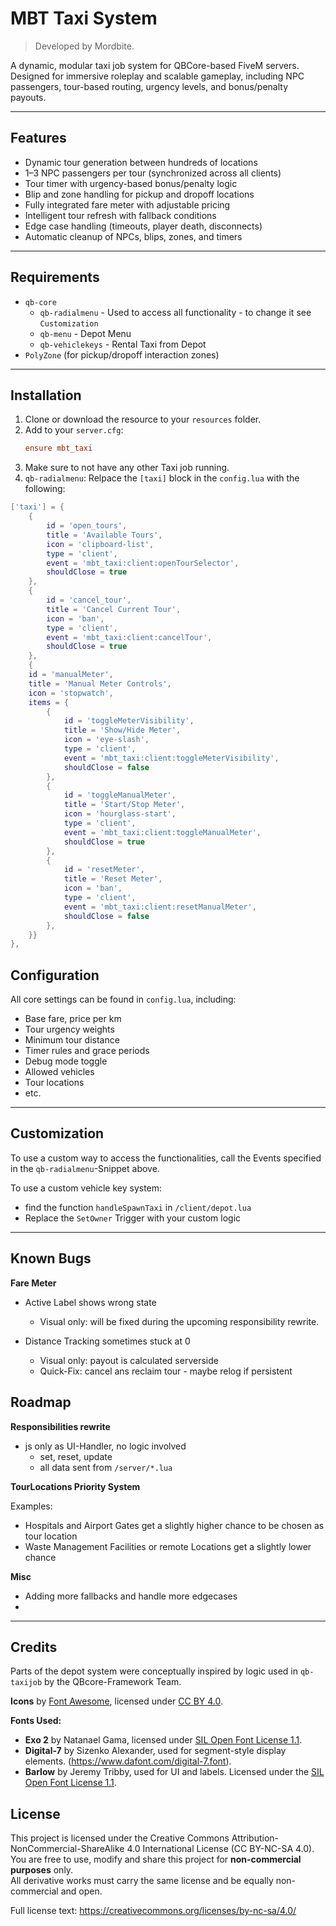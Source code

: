 # MBT Taxi System

> Developed by Mordbite.

A dynamic, modular taxi job system for QBCore-based FiveM servers.  
Designed for immersive roleplay and scalable gameplay, including NPC passengers, tour-based routing, urgency levels, and bonus/penalty payouts.

---

## Features

- Dynamic tour generation between hundreds of locations
- 1–3 NPC passengers per tour (synchronized across all clients)
- Tour timer with urgency-based bonus/penalty logic
- Blip and zone handling for pickup and dropoff locations
- Fully integrated fare meter with adjustable pricing
- Intelligent tour refresh with fallback conditions
- Edge case handling (timeouts, player death, disconnects)
- Automatic cleanup of NPCs, blips, zones, and timers

---

## Requirements

- `qb-core`
	- `qb-radialmenu` - Used to access all functionality - to change it see `Customization`
	- `qb-menu` - Depot Menu
	- `qb-vehiclekeys` - Rental Taxi from Depot
- `PolyZone` (for pickup/dropoff interaction zones)

---

## Installation

1. Clone or download the resource to your `resources` folder.
2. Add to your `server.cfg`:
   ```ini
   ensure mbt_taxi
   ```
3. Make sure to not have any other Taxi job running.
4. `qb-radialmenu`: Relpace the `[taxi]` block in the `config.lua` with the following:
```lua
['taxi'] = {
	{
		id = 'open_tours',
		title = 'Available Tours',
		icon = 'clipboard-list',
		type = 'client',
		event = 'mbt_taxi:client:openTourSelector',
		shouldClose = true
	},
	{
		id = 'cancel_tour',
		title = 'Cancel Current Tour',
		icon = 'ban',
		type = 'client',
		event = 'mbt_taxi:client:cancelTour',
		shouldClose = true
	},
	{
	id = 'manualMeter',
	title = 'Manual Meter Controls',
	icon = 'stopwatch',
	items = {
		{
			id = 'toggleMeterVisibility',
			title = 'Show/Hide Meter',
			icon = 'eye-slash',
			type = 'client',
			event = 'mbt_taxi:client:toggleMeterVisibility',
			shouldClose = false
		},
		{
			id = 'toggleManualMeter',
			title = 'Start/Stop Meter',
			icon = 'hourglass-start',
			type = 'client',
			event = 'mbt_taxi:client:toggleManualMeter',
			shouldClose = true
		},
		{
			id = 'resetMeter',
			title = 'Reset Meter',
			icon = 'ban',
			type = 'client',
			event = 'mbt_taxi:client:resetManualMeter',
			shouldClose = false
		},
	}}
},
```

## Configuration

All core settings can be found in `config.lua`, including:

- Base fare, price per km
- Tour urgency weights
- Minimum tour distance
- Timer rules and grace periods
- Debug mode toggle
- Allowed vehicles
- Tour locations
- etc.

---

## Customization

To use a custom way to access the functionalities, call the Events specified in the `qb-radialmenu`-Snippet above.

To use a custom vehicle key system:
- find the function `handleSpawnTaxi` in `/client/depot.lua`
- Replace the `SetOwner` Trigger with your custom logic

---

## Known Bugs

**Fare Meter**

- Active Label shows wrong state
	- Visual only: will be fixed during the upcoming responsibility rewrite.
		
- Distance Tracking sometimes stuck at 0
	- Visual only: payout is calculated serverside
	- Quick-Fix: cancel ans reclaim tour - maybe relog if persistent

## Roadmap

**Responsibilities rewrite**

- js only as UI-Handler, no logic involved
	- set, reset, update
	- all data sent from `/server/*.lua`
				
**TourLocations Priority System**

Examples:
- Hospitals and Airport Gates get a slightly higher chance to be chosen as tour location
- Waste Management Facilities or remote Locations get a slightly lower chance

**Misc**
- Adding more fallbacks and handle more edgecases
-

---
## Credits

Parts of the depot system were conceptually inspired by logic used in `qb-taxijob` by the QBcore-Framework Team.

**Icons** by [Font Awesome](https://fontawesome.com), licensed under [CC BY 4.0](https://creativecommons.org/licenses/by/4.0/).

**Fonts Used:**

- **Exo 2** by Natanael Gama, licensed under [SIL Open Font License 1.1](https://scripts.sil.org/OFL).
- **Digital-7** by Sizenko Alexander, used for segment-style display elements. (https://www.dafont.com/digital-7.font).
- **Barlow** by Jeremy Tribby, used for UI and labels. Licensed under the [SIL Open Font License 1.1](https://scripts.sil.org/OFL).

## License

This project is licensed under the Creative Commons Attribution-NonCommercial-ShareAlike 4.0 International License (CC BY-NC-SA 4.0).  
You are free to use, modify and share this project for **non-commercial purposes** only.  
All derivative works must carry the same license and be equally non-commercial and open.

Full license text: https://creativecommons.org/licenses/by-nc-sa/4.0/